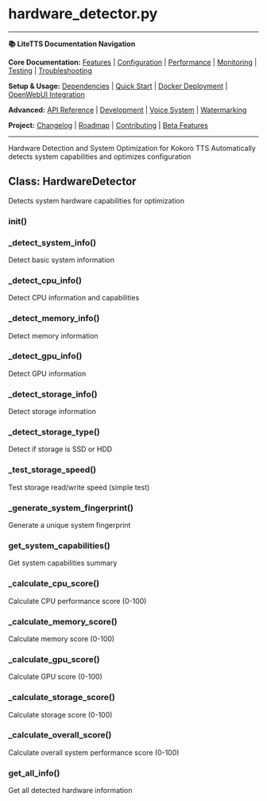# hardware_detector.py

---
**📚 LiteTTS Documentation Navigation**

**Core Documentation:** [Features](../../../../../FEATURES.md) | [Configuration](../../../../../CONFIGURATION.md) | [Performance](../../../../../PERFORMANCE.md) | [Monitoring](../../../../../MONITORING.md) | [Testing](../../../../../TESTING.md) | [Troubleshooting](../../../../../TROUBLESHOOTING.md)

**Setup & Usage:** [Dependencies](../../../../../DEPENDENCIES.md) | [Quick Start](../../../../../usage/QUICK_START_COMMANDS.md) | [Docker Deployment](../../../../../usage/DOCKER-DEPLOYMENT.md) | [OpenWebUI Integration](../../../../../usage/OPENWEBUI-INTEGRATION.md)

**Advanced:** [API Reference](../../../../API_REFERENCE.md) | [Development](../../../../../development/README.md) | [Voice System](../../../../../voices/README.md) | [Watermarking](../../../../../WATERMARKING.md)

**Project:** [Changelog](../../../../../CHANGELOG.md) | [Roadmap](../../../../../ROADMAP.md) | [Contributing](../../../../../CONTRIBUTIONS.md) | [Beta Features](../../../../../BETA_FEATURES.md)

---


Hardware Detection and System Optimization for Kokoro TTS
Automatically detects system capabilities and optimizes configuration


## Class: HardwareDetector

Detects system hardware capabilities for optimization

### __init__()

### _detect_system_info()

Detect basic system information

### _detect_cpu_info()

Detect CPU information and capabilities

### _detect_memory_info()

Detect memory information

### _detect_gpu_info()

Detect GPU information

### _detect_storage_info()

Detect storage information

### _detect_storage_type()

Detect if storage is SSD or HDD

### _test_storage_speed()

Test storage read/write speed (simple test)

### _generate_system_fingerprint()

Generate a unique system fingerprint

### get_system_capabilities()

Get system capabilities summary

### _calculate_cpu_score()

Calculate CPU performance score (0-100)

### _calculate_memory_score()

Calculate memory score (0-100)

### _calculate_gpu_score()

Calculate GPU score (0-100)

### _calculate_storage_score()

Calculate storage score (0-100)

### _calculate_overall_score()

Calculate overall system performance score (0-100)

### get_all_info()

Get all detected hardware information

